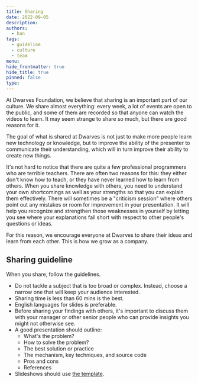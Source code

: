 ```yaml
---
title: Sharing
date: 2022-09-05
description: 
authors:
  - han 
tags: 
  - guideline
  - culture
  - team
menu: 
hide_frontmatter: true
hide_title: true
pinned: false
type:
---
```


At Dwarves Foundation, we believe that sharing is an important part of our culture. We share almost everything: every week, a lot of events are open to the public, and some of them are recorded so that anyone can watch the videos to learn. It may seem strange to share so much, but there are good reasons for it.

The goal of what is shared at Dwarves is not just to make more people learn new technology or knowledge, but to improve the ability of the presenter to communicate their understanding, which will in turn improve their ability to create new things.

It's not hard to notice that there are quite a few professional programmers who are terrible teachers. There are often two reasons for this: they either don't know how to teach, or they have never learned how to learn from others. When you share knowledge with others, you need to understand your own shortcomings as well as your strengths so that you can explain them effectively. There will sometimes be a "criticism session" where others point out any mistakes or room for improvement in your presentation. It will help you recognize and strengthen those weaknesses in yourself by letting you see where your explanations fall short with respect to other people's questions or ideas.

For this reason, we encourage everyone at Dwarves to share their ideas and learn from each other. This is how we grow as a company.

## Sharing guideline
When you share, follow the guidelines.
- Do not tackle a subject that is too broad or complex. Instead, choose a narrow one that will keep your audience interested.
- Sharing time is less than 60 mins is the best.
- English languages for slides is preferable.
- Before sharing your findings with others, it's important to discuss them with your manager or other senior people who can provide insights you might not otherwise see.
- A good presentation should outline:
  - What's the problem?
  - How to solve the problem?
  - The best solution or practice
  - The mechanism, key techniques, and source code
  - Pros and cons
  - References
- Slideshows should use [the template](https://docs.google.com/presentation/d/14n3DFDkroCTWx3y3GutLc8Ous3RWgza9_gi784tGmMo).
